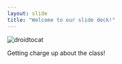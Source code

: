 ```yaml
---
layout: slide
title: "Welcome to our slide deck!"
---
```


![droidtocat](https://octodex.github.com/images/droidtocat.png)


Getting charge up about the class!
